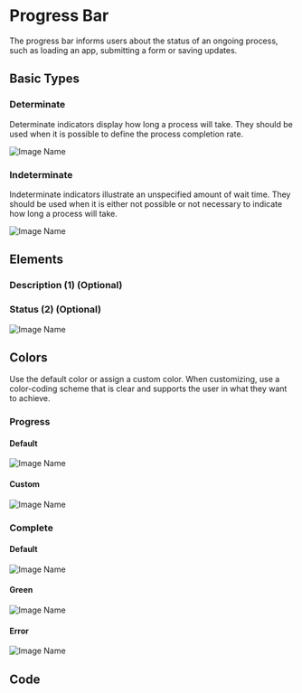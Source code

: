 # Progress Bar

The progress bar informs users about the status of an ongoing process, such as loading an app, submitting a form or saving updates.

## Basic Types

### Determinate

Determinate indicators display how long a process will take. They should be used when it is possible to define the process completion rate.

![Image Name](/assets/3_components/progress-bar/image-20200810094334611.png)

### Indeterminate

Indeterminate indicators illustrate an unspecified amount of wait time. They should be used when it is either not possible or not necessary to indicate how long a process will take.

![Image Name](/assets/3_components/progress-bar/image-20200810094322804.png)

## Elements

### Description (1) (Optional)

### Status (2) (Optional)

![Image Name](/assets/3_components/progress-bar/image-20200810094345964.png)

## Colors

Use the default color or assign a custom color. When customizing, use a color-coding scheme that is clear and supports the user in what they want to achieve.

### Progress

#### Default

![Image Name](/assets/3_components/progress-bar/image-20200810094334611.png)

#### Custom

![Image Name](/assets/3_components/progress-bar/image-20200810094258891.png)

### Complete

#### Default

![Image Name](/assets/3_components/progress-bar/image-20200811100931435.png)

#### Green

![Image Name](/assets/3_components/progress-bar/image-20200811100938570.png)
#### Error

![Image Name](/assets/3_components/progress-bar/image-20200811100945283.png)

## Code
